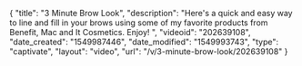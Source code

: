 {
    "title": "3 Minute Brow Look",
    "description": "Here's a quick and easy way to line and fill in your brows using some of my favorite products from Benefit, Mac and It Cosmetics. Enjoy! ",
    "videoid": "202639108",
    "date_created": "1549987446",
    "date_modified": "1549993743",
    "type": "captivate",
    "layout": "video",
    "url": "\/v\/3-minute-brow-look\/202639108"
}